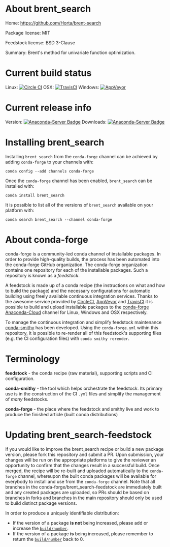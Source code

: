 About brent_search
==================

Home: https://github.com/Horta/brent-search

Package license: MIT

Feedstock license: BSD 3-Clause

Summary: Brent's method for univariate function optimization.



Current build status
====================

Linux: [![Circle CI](https://circleci.com/gh/conda-forge/brent_search-feedstock.svg?style=shield)](https://circleci.com/gh/conda-forge/brent_search-feedstock)
OSX: [![TravisCI](https://travis-ci.org/conda-forge/brent_search-feedstock.svg?branch=master)](https://travis-ci.org/conda-forge/brent_search-feedstock)
Windows: [![AppVeyor](https://ci.appveyor.com/api/projects/status/github/conda-forge/brent_search-feedstock?svg=True)](https://ci.appveyor.com/project/conda-forge/brent-search-feedstock/branch/master)

Current release info
====================
Version: [![Anaconda-Server Badge](https://anaconda.org/conda-forge/brent_search/badges/version.svg)](https://anaconda.org/conda-forge/brent_search)
Downloads: [![Anaconda-Server Badge](https://anaconda.org/conda-forge/brent_search/badges/downloads.svg)](https://anaconda.org/conda-forge/brent_search)

Installing brent_search
=======================

Installing `brent_search` from the `conda-forge` channel can be achieved by adding `conda-forge` to your channels with:

```
conda config --add channels conda-forge
```

Once the `conda-forge` channel has been enabled, `brent_search` can be installed with:

```
conda install brent_search
```

It is possible to list all of the versions of `brent_search` available on your platform with:

```
conda search brent_search --channel conda-forge
```


About conda-forge
=================

conda-forge is a community-led conda channel of installable packages.
In order to provide high-quality builds, the process has been automated into the
conda-forge GitHub organization. The conda-forge organization contains one repository
for each of the installable packages. Such a repository is known as a *feedstock*.

A feedstock is made up of a conda recipe (the instructions on what and how to build
the package) and the necessary configurations for automatic building using freely
available continuous integration services. Thanks to the awesome service provided by
[CircleCI](https://circleci.com/), [AppVeyor](http://www.appveyor.com/)
and [TravisCI](https://travis-ci.org/) it is possible to build and upload installable
packages to the [conda-forge](https://anaconda.org/conda-forge)
[Anaconda-Cloud](http://docs.anaconda.org/) channel for Linux, Windows and OSX respectively.

To manage the continuous integration and simplify feedstock maintenance
[conda-smithy](http://github.com/conda-forge/conda-smithy) has been developed.
Using the ``conda-forge.yml`` within this repository, it is possible to re-render all of
this feedstock's supporting files (e.g. the CI configuration files) with ``conda smithy rerender``.


Terminology
===========

**feedstock** - the conda recipe (raw material), supporting scripts and CI configuration.

**conda-smithy** - the tool which helps orchestrate the feedstock.
                   Its primary use is in the construction of the CI ``.yml`` files
                   and simplify the management of *many* feedstocks.

**conda-forge** - the place where the feedstock and smithy live and work to
                  produce the finished article (built conda distributions)


Updating brent_search-feedstock
===============================

If you would like to improve the brent_search recipe or build a new
package version, please fork this repository and submit a PR. Upon submission,
your changes will be run on the appropriate platforms to give the reviewer an
opportunity to confirm that the changes result in a successful build. Once
merged, the recipe will be re-built and uploaded automatically to the
`conda-forge` channel, whereupon the built conda packages will be available for
everybody to install and use from the `conda-forge` channel.
Note that all branches in the conda-forge/brent_search-feedstock are
immediately built and any created packages are uploaded, so PRs should be based
on branches in forks and branches in the main repository should only be used to
build distinct package versions.

In order to produce a uniquely identifiable distribution:
 * If the version of a package **is not** being increased, please add or increase
   the [``build/number``](http://conda.pydata.org/docs/building/meta-yaml.html#build-number-and-string).
 * If the version of a package **is** being increased, please remember to return
   the [``build/number``](http://conda.pydata.org/docs/building/meta-yaml.html#build-number-and-string)
   back to 0.
